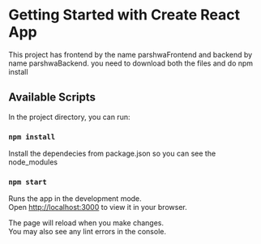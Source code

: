 # Getting Started with Create React App

This project has frontend by the name parshwaFrontend and backend by name parshwaBackend. 
you need to download both the files and do npm install 

## Available Scripts

In the project directory, you can run:

### `npm install`
Install the dependecies from package.json so you can see the node_modules




### `npm start`

Runs the app in the development mode.\
Open [http://localhost:3000](http://localhost:3000) to view it in your browser.

The page will reload when you make changes.\
You may also see any lint errors in the console.

